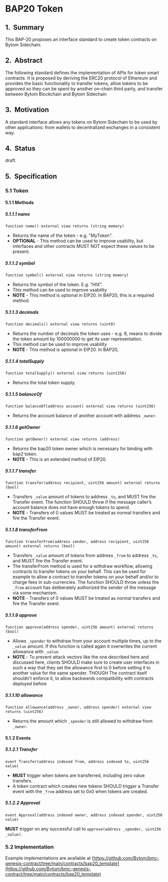 # BAP20 Token

## 1.  Summary

This BAP-20 proposes an interface standard to create token contracts on Bytom Sidechain.

## 2.  Abstract

The following standard defines the implementation of APIs for token smart contracts. It is proposed by deriving the ERC20 protocol of Ethereum and provides the basic functionality to transfer tokens, allow tokens to be approved so they can be spent by another on-chain third party, and transfer between Bytom Blockchain and Bytom Sidechain

## 3.  Motivation

A standard interface allows any tokens on Bytom Sidechain to be used by other applications: from wallets to decentralized exchanges in a consistent way. 

## 4.  Status

draft.

## 5.  Specification

### 5.1 Token

#### 5.1.1 Methods

##### 5.1.1.1 name

```
function name() external view returns (string memory)
```
- Returns the name of the token - e.g. "MyToken".
- **OPTIONAL** - This method can be used to improve usability, but interfaces and other contracts MUST NOT expect these values to be present.

##### 5.1.1.2 symbol

```
function symbol() external view returns (string memory)
```
- Returns the symbol of the token. E.g. “HIX”.
- This method can be used to improve usability
- **NOTE** - This method is optional in EIP20. In BAP20, this is a required method. 

##### 5.1.1.3 decimals

```
function decimals() external view returns (uint8)
```
- Returns the number of decimals the token uses - e.g. 8, means to divide the token amount by 100000000 to get its user representation.
- This method can be used to improve usability
- **NOTE** - This method is optional in EIP20. In BAP20, 

##### 5.1.1.4 totalSupply

```
function totalSupply() external view returns (uint256)
```
- Returns the total token supply. 

##### 5.1.1.5 balanceOf

```
function balanceOf(address account) external view returns (uint256)
```
- Returns the account balance of another account with address `_owner`.

##### 5.1.1.6 getOwner

```
function getOwner() external view returns (address)
```
- Returns the bap20 token owner which is necessary for binding with bap2 token.
- **NOTE** - This is an extended method of EIP20. 

##### 5.1.1.7 transfer

```
function transfer(address recipient, uint256 amount) external returns (bool)
```

- Transfers `_value` amount of tokens to address `_to`, and MUST fire the Transfer event. The function SHOULD throw if the message caller’s account balance does not have enough tokens to spend.
- **NOTE** - Transfers of 0 values MUST be treated as normal transfers and fire the Transfer event.

##### 5.1.1.8 transferFrom

```
function transferFrom(address sender, address recipient, uint256 amount) external returns (bool)
```
- Transfers `_value` amount of tokens from address `_from` to address `_to`, and MUST fire the Transfer event.
- The transferFrom method is used for a withdraw workflow, allowing contracts to transfer tokens on your behalf. This can be used for example to allow a contract to transfer tokens on your behalf and/or to charge fees in sub-currencies. The function SHOULD throw unless the `_from` account has deliberately authorized the sender of the message via some mechanism.
- **NOTE** - Transfers of 0 values MUST be treated as normal transfers and fire the Transfer event.

##### 5.1.1.9 approve

```
function approve(address spender, uint256 amount) external returns (bool)
```

- Allows `_spender` to withdraw from your account multiple times, up to the `_value` amount. If this function is called again it overwrites the current allowance with `_value`.
- **NOTE** - To prevent attack vectors like the one described here and discussed here, clients SHOULD make sure to create user interfaces in such a way that they set the allowance first to 0 before setting it to another value for the same spender. THOUGH The contract itself shouldn’t enforce it, to allow backwards compatibility with contracts deployed before

##### 5.1.1.10 allowance

```
function allowance(address _owner, address spender) external view returns (uint256)
```

- Returns the amount which `_spender` is still allowed to withdraw from `_owner`.

#### 5.1.2 Events

##### 5.1.2.1 Transfer

```
event Transfer(address indexed from, address indexed to, uint256 value)
```
- **MUST** trigger when tokens are transferred, including zero value transfers.
- A token contract which creates new tokens SHOULD trigger a Transfer event with the `_from` address set to 0x0 when tokens are created.

##### 5.1.2.2 Approval

```
event Approval(address indexed owner, address indexed spender, uint256 value)
```
**MUST** trigger on any successful call to `approve(address _spender, uint256 _value)`.

### 5.2 Implementation

Example implementations are available at [https://github.com/Bytom/bmc-genesis-contract/tree/main/contracts/bap20_template](https://github.com/Bytom/bmc-genesis-contract/tree/main/contracts/bap20_template)

